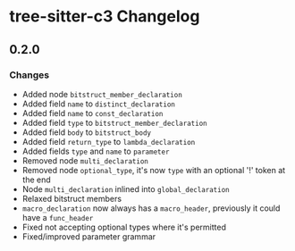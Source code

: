 # tree-sitter-c3 Changelog

## 0.2.0

### Changes

- Added node `bitstruct_member_declaration`
- Added field `name` to `distinct_declaration`
- Added field `name` to `const_declaration`
- Added field `type` to `bitstruct_member_declaration`
- Added field `body` to `bitstruct_body`
- Added field `return_type` to `lambda_declaration`
- Added fields `type` and `name` to `parameter`
- Removed node `multi_declaration`
- Removed node `optional_type`, it's now `type` with an optional '!' token at the end
- Node `multi_declaration` inlined into `global_declaration`
- Relaxed bitstruct members
- `macro_declaration` now always has a `macro_header`, previously it could have a `func_header`
- Fixed not accepting optional types where it's permitted
- Fixed/improved parameter grammar

